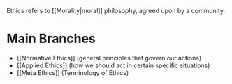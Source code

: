 Ethics refers to [[Morality|moral]] philosophy, agreed upon by a community.

# Main Branches
- [[Normative Ethics]] (general principles that govern our actions)
- [[Applied Ethics]] (how we should act in certain specific situations)
- [[Meta Ethics]] (Terminology of Ethics)